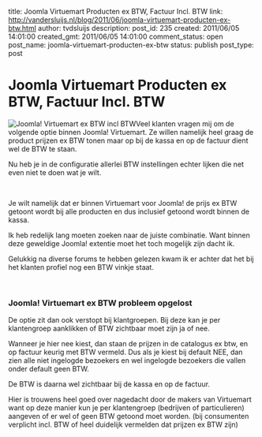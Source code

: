 title: Joomla Virtuemart Producten ex BTW, Factuur Incl. BTW
link: http://vandersluijs.nl/blog/2011/06/joomla-virtuemart-producten-ex-btw.html
author: tvdsluijs
description: 
post_id: 235
created: 2011/06/05 14:01:00
created_gmt: 2011/06/05 14:01:00
comment_status: open
post_name: joomla-virtuemart-producten-ex-btw
status: publish
post_type: post

# Joomla Virtuemart Producten ex BTW, Factuur Incl. BTW

![Joomla! Virtuemart ex BTW incl BTW](/wp-content/uploads/2011/06/600px-Virtuemart_logo-300x239.png)Veel klanten vragen mij om de volgende optie binnen Joomla! Virtuemart. Ze willen namelijk heel graag de product prijzen ex BTW tonen maar op bij de kassa en op de factuur dient wel de BTW te staan.  
  
Nu heb je in de configuratie allerlei BTW instellingen echter lijken die net even niet te doen wat je wilt.  
  
  
  
   
  
Je wilt namelijk dat er binnen Virtuemart voor Joomla! de prijs ex BTW getoont wordt bij alle producten en dus inclusief getoond wordt binnen de kassa.  
  
Ik heb redelijk lang moeten zoeken naar de juiste combinatie. Want binnen deze geweldige Joomla! extentie moet het toch mogelijk zijn dacht ik.  
  
Gelukkig na diverse forums te hebben gelezen kwam ik er achter dat het bij het klanten profiel nog een BTW vinkje staat.  
  
   


### Joomla! Virtuemart ex BTW probleem opgelost

  
De optie zit dan ook verstopt bij klantgroepen. Bij deze kan je per klantengroep aanklikken of BTW zichtbaar moet zijn ja of nee.  
  
Wanneer je hier nee kiest, dan staan de prijzen in de catalogus ex btw, en op factuur keurig met BTW vermeld. Dus als je kiest bij default NEE, dan zien alle niet ingelogde bezoekers en wel ingelogde bezoekers die vallen onder default geen BTW.  
  
De BTW is daarna wel zichtbaar bij de kassa en op de factuur.  
  
Hier is trouwens heel goed over nagedacht door de makers van Virtuemart want op deze manier kun je per klantengroep (bedrijven of particulieren) aangeven of er wel of geen BTW getoond moet worden. (bij consumenten verplicht incl. BTW of heel duidelijk vermelden dat prijzen ex BTW zijn)
